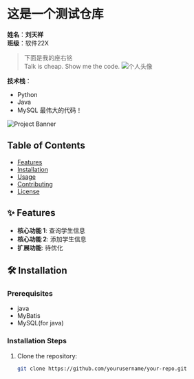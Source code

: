 # 这是一个测试仓库

**姓名**：**刘天祥**  
**班级**：软件22X

> 下面是我的座右铭  
> Talk is cheap. Show me the code.
![个人头像](avatar.jpg) <!-- 添加图片 -->

**技术栈**：
- Python
- Java
- MySQL
最伟大的代码！

![Project Banner](https://via.placeholder.com/800x200) <!-- 可选横幅图片 -->

## Table of Contents
- [Features](#features)
- [Installation](#installation)
- [Usage](#usage)
- [Contributing](#contributing)
- [License](#license)

## ✨ Features
- **核心功能 1**: 查询学生信息
- **核心功能 2**: 添加学生信息
- **扩展功能**: 待优化

## 🛠️ Installation
### Prerequisites
- java
- MyBatis
- MySQL(for java)

### Installation Steps
1. Clone the repository:
   ```bash
   git clone https://github.com/yourusername/your-repo.git
